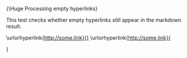{\Huge Processing empty hyperlinks}

This test checks whether empty hyperlinks still appear in the markdown result.

\urlorhyperlink{http://some.link}{} \urlorhyperlink{http://some.link}{

}


